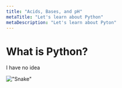 ```yaml
---
title: "Acids, Bases, and pH"
metaTitle: "Let's learn about Python"
metaDescription: "Let's learn about Pyton"
---
```


# What is Python?

I have no idea

!["Snake"](https://insights.dice.com/wp-content/uploads/2019/09/shutterstock_1386882278.jpg)
